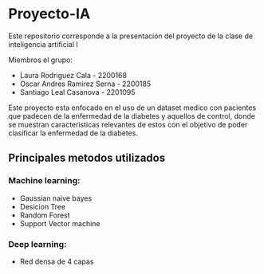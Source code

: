 # Proyecto-IA
Este repositorio corresponde a la presentación del proyecto de la clase de inteligencia artificial I

Miembros el grupo:

  * Laura Rodriguez Cala - 2200168
  * Oscar Andres Ramirez Serna - 2200185
  * Santiago Leal Casanova - 2201095

Este proyecto esta enfocado en el uso de un dataset medico con pacientes que padecen de la enfermedad de la diabetes y aquellos de control, donde se muestran caracteristicas relevantes de estos con el objetivo de poder clasificar la enfermedad de la diabetes.

## Principales metodos utilizados

### Machine learning:

  * Gaussian naive bayes
  * Desicion Tree
  * Random Forest
  * Support Vector machine

### Deep learning:

 * Red densa de 4 capas 

